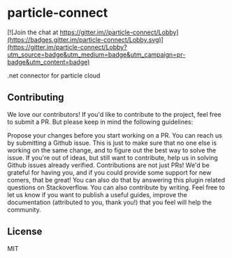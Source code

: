 # particle-connect
[![Join the chat at https://gitter.im//particle-connect/Lobby](https://badges.gitter.im/particle-connect/Lobby.svg)](https://gitter.im/particle-connect/Lobby?utm_source=badge&utm_medium=badge&utm_campaign=pr-badge&utm_content=badge)

.net connector for particle cloud


## Contributing

We love our contributors! If you'd like to contribute to the project, feel free to submit a PR. But please keep in mind the following guidelines:

Propose your changes before you start working on a PR. You can reach us by submitting a Github issue. This is just to make sure that no one else is working on the same change, and to figure out the best way to solve the issue.
If you're out of ideas, but still want to contribute, help us in solving Github issues already verified.
Contributions are not just PRs! We'd be grateful for having you, and if you could provide some support for new comers, that be great! You can also do that by answering this plugin related questions on Stackoverflow. You can also contribute by writing. Feel free to let us know if you want to publish a useful guides, improve the documentation (attributed to you, thank you!) that you feel will help the community.

## License

MIT
